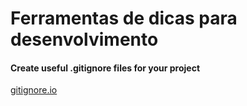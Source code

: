 # Ferramentas de dicas para desenvolvimento

#### Create useful .gitignore files for your project
[gitignore.io](https://www.gitignore.io/)

